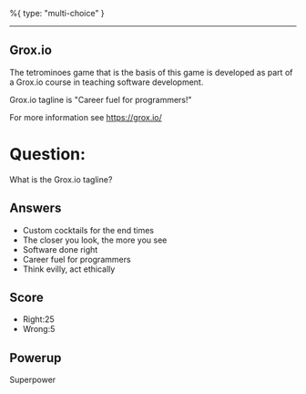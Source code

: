 %{
 type: "multi-choice"
}

---
## Grox.io
The tetrominoes game that is the basis of this game
is developed as part of a Grox.io course
in teaching software development.

Grox.io tagline is "Career fuel for programmers!"

For more information see https://grox.io/

# Question:
What is the Grox.io tagline?

## Answers
- Custom cocktails for the end times
- The closer you look, the more you see
- Software done right
- Career fuel for programmers
- Think evilly, act ethically

## Score
- Right:25
- Wrong:5

## Powerup
Superpower
